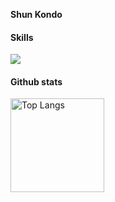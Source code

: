 **Shun Kondo**

#### Skills

<p align="left">
  <a href="https://skillicons.dev">
    <img src="https://skillicons.dev/icons?i=html,css,js,ts,react,nextjs,tailwind,astro,prisma,jest,nestjs,vercel,git,docker" />
  </a>
</p>

#### Github stats

<p align="left"> 
  <img alt="Top Langs" height="150px" src="https://github-readme-stats.vercel.app/api/top-langs/?username=kondo0602&layout=compact&show_icons=true" />
</p>
